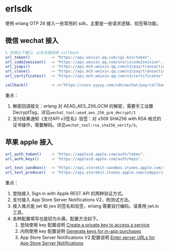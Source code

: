 erlsdk
=====

使用 erlang OTP 26 接入一些常用的 sdk，主要是一些请求逻辑、验签等功能。

微信 wechat 接入
-----
```erlang
% 完成以下接口，以及充值回调 callback
url_token()         -> "https://api.weixin.qq.com/cgi-bin/token".
url_code2session()  -> "https://api.weixin.qq.com/sns/jscode2session".
url_jsapi()         -> "https://api.mch.weixin.qq.com/v3/pay/transactions/jsapi".
url_close()         -> "https://api.mch.weixin.qq.com/v3/pay/transactions/out-trade-no/~s/close".
url_certificates()  -> "https://api.mch.weixin.qq.com/v3/certificates".

callback()          -> <<"https://xxxx.yyyyy.com/sdk/wechat/pay/callback">>.
```
重点：
1.  解密回调报文：erlang 对 AEAD_AES_256_GCM 的解密，需要手工设置 DecryptTag，详见`wechat_tool:aead_aes_256_gcm_decrypt/1`
2.  支付结果通知《支付API v3签名》验签：对 x509 SHA256 with RSA 格式的证书操作，需要解码。详见`wechat_tool:rsa_sha256_verify/3`。


苹果 apple 接入
-----
```erlang
url_auth_token()    -> "https://appleid.apple.com/auth/token".
url_auth_keys()     -> "https://appleid.apple.com/auth/keys".

url_test_sandbox()  -> "https://api.storekit-sandbox.itunes.apple.com/inApps/v1/notifications/test".
url_test_produce()  -> "https://api.storekit.itunes.apple.com/inApps/v1/notifications/test".
```
重点：
1.  登陆接入 Sign in with Apple REST API 的两种验证方式。
2.  支付接入 App Store Server Notifications V2，附测试方法。
3.  接入难点是 jwt 和 jws 的签名和验签，erlang 需要自行编码，请善用 jwt.io 工具。
4.  各种配置填写也是较为头痛，配置方法如下。
    1.  登陆使用 key 配置说明 [Create a private key to access a service](https://developer.apple.com/help/account/manage-keys/create-a-private-key/)
    2.  内购使用 key 配置说明 [Generate keys for in-app purchases](https://developer.apple.com/help/app-store-connect/configure-in-app-purchase-settings/generate-keys-for-in-app-purchases)
    3.  App Store Server Notifications V2 配置说明 [Enter server URLs for App Store Server Notifications](https://developer.apple.com/help/app-store-connect/configure-in-app-purchase-settings/enter-server-urls-for-app-store-server-notifications)


